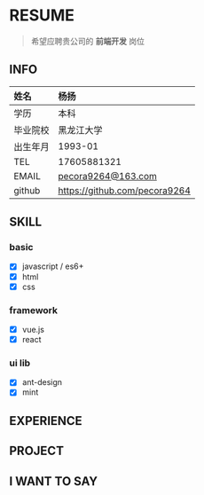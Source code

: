 # RESUME

> 希望应聘贵公司的 **前端开发** 岗位

## INFO

| 姓名     | 杨扬                      |
| :-------- | :------------------------- |
| 学历     | 本科                      |
| 毕业院校 | 黑龙江大学                |
| 出生年月 | 1993-01                   |
| TEL      | 17605881321               |
| EMAIL    | pecora9264@163.com        |
| github   | https://github.com/pecora9264 |

## SKILL

### basic
- [x] javascript / es6+
- [x] html
- [x] css

### framework
- [x] vue.js
- [x] react

### ui lib
- [x] ant-design
- [x] mint

## EXPERIENCE

## PROJECT

## I WANT TO **SAY**

